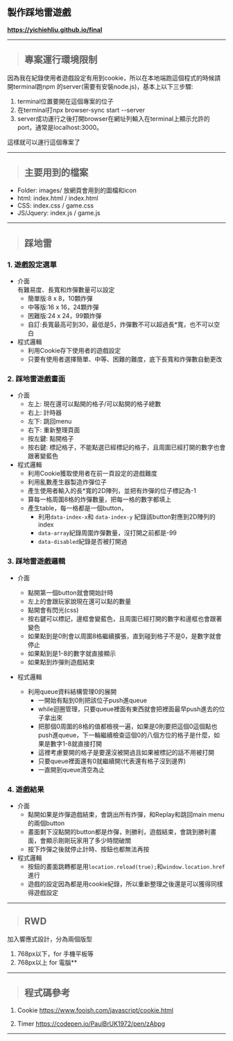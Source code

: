 ## 製作踩地雷遊戲
**https://yichiehliu.github.io/final**
***

>## 專案運行環境限制
因為我在紀錄使用者遊戲設定有用到cookie，所以在本地端跑這個程式的時候請開terminal跑npm 的server(需要有安裝node.js)，基本上以下三步驟:<br>
1. terminal位置要開在這個專案的位子<br>
2. 在terminal打npx browser-sync start --server<br>
3. server成功運行之後打開browser在網址列輸入在terminal上顯示允許的port，通常是localhost:3000。<br>

這樣就可以運行這個專案了<br>
***

>## 主要用到的檔案
* Folder: images/ 放網頁會用到的圖檔和icon<br>
* html: index.html / index.html<br>
* CSS: index.css / game.css<br>
* JS/Jquery: index.js / game.js<br>
***
>## 踩地雷
 

### 1. 遊戲設定選單<br>
* 介面<br>有難易度、長寬和炸彈數量可以設定
    * 簡單版:8 x 8，10顆炸彈
    * 中等版:16 x 16，24顆炸彈
    * 困難版:24 x 24，99顆炸彈<br>
    * 自訂:長寬最高可到30，最低是5，炸彈數不可以超過長*寬，也不可以空白
* 程式邏輯
    * 利用Cookie存下使用者的遊戲設定
    * 只要有使用者選擇簡單、中等、困難的難度，底下長寬和炸彈數自動更改


### 2. 踩地雷遊戲畫面<br>
* 介面
  * 左上: 現在還可以點開的格子/可以點開的格子總數
  * 右上: 計時器
  * 左下: 跳回menu
  * 右下: 重新整理頁面
  * 按左鍵: 點開格子
  * 按右鍵: 標記格子，不能點選已經標記的格子，且周圍已經打開的數字也會跟著變藍色
* 程式邏輯
    * 利用Cookie獲取使用者在前一頁設定的遊戲難度
    * 利用亂數產生器製造炸彈位子
    * 產生使用者輸入的長*寬的2D陣列，並把有炸彈的位子標記為-1
    * 算每一格周圍8格的炸彈數量，把每一格的數字都填上
    * 產生table，每一格都是一個button，
      * 利用`data-index-x`和
    `data-index-y`
    紀錄該button對應到2D陣列的index
      * `data-array`紀錄周圍炸彈數量，沒打開之前都是-99
      * `data-disabled`紀錄是否被打開過

### 3. 踩地雷遊戲邏輯<br>
* 介面
  * 點開第一個button就會開始計時
  * 左上的會跟玩家說現在還可以點的數量
  * 點開會有閃光(css)
  * 按右鍵可以標記，邊框會變藍色，且周圍已經打開的數字和邊框也會跟著變色
  * 如果點到是0則會以周圍8格繼續擴張，直到碰到格子不是0，是數字就會停止
  * 如果點到是1-8的數字就直接顯示
  * 如果點到炸彈則遊戲結束

* 程式邏輯
  * 利用queue資料結構管理0的展開
    * 一開始有點到0則把該位子push進queue
    * while迴圈管理，只要queue裡面有東西就會把裡面最早push進去的位子拿出來
    * 把那個0周圍的8格的值都檢視一遍，如果是0則要把這個0這個點也push進queue，下一輪繼續檢查這個0的八個方位的格子是什麼，如果是數字1-8就直接打開
    * 這裡考慮要開的格子是要還沒被開過且如果被標記的話不用被打開
    * 只要queue裡面還有0就繼續開(代表還有格子沒到邊界)
    * 一直開到queue清空為止

### 4. 遊戲結果<br>
* 介面
  * 點開如果是炸彈遊戲結束，會跳出所有炸彈，和Replay和跳回main menu的兩個button
  * 畫面剩下沒點開的button都是炸彈，則勝利，遊戲結束，會跳到勝利畫面，會顯示剛剛玩家用了多少時間破關
  * 按下炸彈之後就停止計時、按鈕也都無法再按
* 程式邏輯
  * 按鈕的畫面跳轉都是用`location.reload(true);`和`window.location.href`進行
  * 遊戲的設定因為都是用cookie紀錄，所以重新整理之後還是可以獲得同樣得遊戲設定


***
>## RWD
加入響應式設計，分為兩個版型<br>
1. 768px以下，for 手機平板等<br>
2. 768px以上 for 電腦**

***
>## 程式碼參考
1. Cookie
https://www.fooish.com/javascript/cookie.html


2. Timer
https://codepen.io/PaulBrUK1972/pen/zAbpg
***



